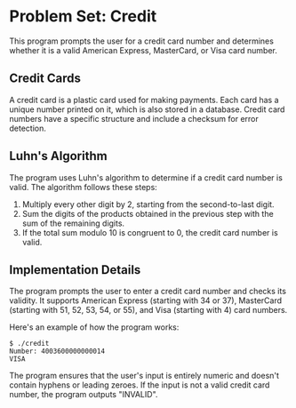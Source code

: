 # Problem Set: Credit

This program prompts the user for a credit card number and determines whether it is a valid American Express, MasterCard, or Visa card number.

## Credit Cards

A credit card is a plastic card used for making payments. Each card has a unique number printed on it, which is also stored in a database. Credit card numbers have a specific structure and include a checksum for error detection.

## Luhn's Algorithm

The program uses Luhn's algorithm to determine if a credit card number is valid. The algorithm follows these steps:

1. Multiply every other digit by 2, starting from the second-to-last digit.
2. Sum the digits of the products obtained in the previous step with the sum of the remaining digits.
3. If the total sum modulo 10 is congruent to 0, the credit card number is valid.

## Implementation Details

The program prompts the user to enter a credit card number and checks its validity. It supports American Express (starting with 34 or 37), MasterCard (starting with 51, 52, 53, 54, or 55), and Visa (starting with 4) card numbers.

Here's an example of how the program works:

```
$ ./credit
Number: 4003600000000014
VISA
```

The program ensures that the user's input is entirely numeric and doesn't contain hyphens or leading zeroes. If the input is not a valid credit card number, the program outputs "INVALID".
